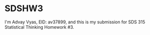 # SDSHW3
I'm Advay Vyas, EID: av37899, and this is my submission for SDS 315 Statistical Thinking Homework #3.
